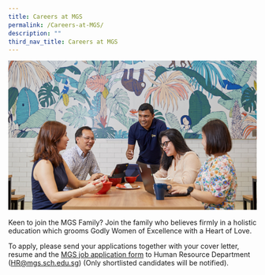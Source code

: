 ```yaml
---
title: Careers at MGS
permalink: /Careers-at-MGS/
description: ""
third_nav_title: Careers at MGS
---
```

![](/images/Common/careers.jpg)

Keen to join the MGS Family? Join the family who believes firmly in a holistic education which grooms Godly Women of Excellence with a Heart of Love.


To apply, please send your applications together with your cover letter, resume and the [MGS job application form](https://docs.google.com/document/d/1MkDY8vaGdfE_k8TYSwXiXRFh0ob-aICK/edit?usp=share_link&ouid=100218595662729600488&rtpof=true&sd=true) to Human Resource Department ([HR@mgs.sch.edu.sg](mailto:HR@mgs.sch.edu.sg)) (Only shortlisted candidates will be notified).